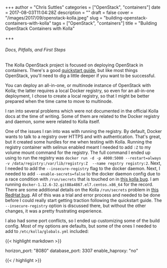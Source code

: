 +++
author = "Chris Suttles"
categories = ["OpenStack", "containers"]
date = 2017-08-03T11:04:28Z
description = ""
draft = false
cover = "/images/2017/09/openstack-kolla.jpeg"
slug = "building-openstack-containers-with-kolla"
tags = ["OpenStack", "containers"]
title = "Building OpenStack Containers with Kolla"

+++


###### Docs, Pitfalls, and First Steps

The Kolla OpenStack project is focused on deploying OpenStack in containers. There's a good [quickstart guide](https://docs.openstack.org/kolla-ansible/latest/quickstart.html), but like most things OpenStack, you'll need to dig a little deeper if you want to be successful.

You can deploy an all-in-one, or multinode instance of OpenStack with Kolla; the latter requires a local Docker registry, so even for an all-in-one deployment, I chose to create a local registry, so that I might be better prepared when the time came to move to multinode.

I ran into several problems which were not documented in the official Kolla docs at the time of writing. Some of them are related to the Docker registry and daemon, some were related to Kolla itself.

One of the issues I ran into was with running the registry. By default, Docker wants to talk to a registry over HTTPS and with authentication. That's great, but it created some hurdles for me when testing with Kolla. Running the registry container with selinux enabled meant I needed to add `:Z` to my volume mount command for the registry. The full command I ended up using to run the registry was `docker run -d -p 4000:5000 --restart=always -v /data/registry:/var/lib/registry:Z  --name regstry registry:2`. Next, I needed to add the `--insecure-registry` flag to the docker daemon. Next, I needed to add `--enable-secrets=false` to the docker daemon config due to a race condition with `/run/secrets` that is touched on in [this kolla bug](https://bugs.launchpad.net/kolla/+bug/1668059). I am running `docker-1.12.6-32.git88a4867.el7.centos.x86_64` for the record. There are some additional details on the Kolla `/run/secrets` problem in [this RedHat bug](https://bugzilla.redhat.com/show_bug.cgi?id=1410118). All of this was a trial and error process and needed to be done before I could really start getting traction following the quickstart guide. The `--insecure-registry` option is discussed there, but without the other changes, it was a pretty frustrating experience.

I also had some port conflicts, so I ended up customizing some of the build config. Most of my options are defaults, but some of the ones I needed to add to `/etc/kolla/globals.yml` included:

{{< highlight markdown >}}

horizon_port: "8080"
database_port: 3307
enable_haproxy: "no"

{{< / highlight >}}

